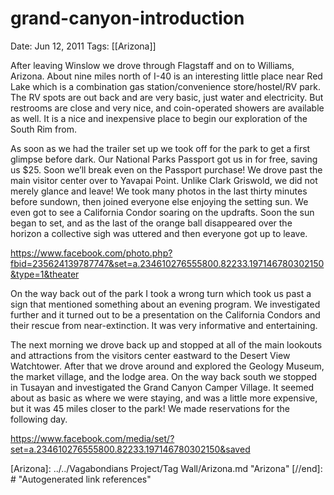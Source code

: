 # grand-canyon-introduction

Date: Jun 12, 2011
Tags: [[Arizona]]

After leaving Winslow we drove through Flagstaff and on to Williams, Arizona. About nine miles north of I-40 is an interesting little place near Red Lake which is a combination gas station/convenience store/hostel/RV park. The RV spots are out back and are very basic, just water and electricity. But restrooms are close and very nice, and coin-operated showers are available as well. It is a nice and inexpensive place to begin our exploration of the South Rim from.

As soon as we had the trailer set up we took off for the park to get a first glimpse before dark. Our National Parks Passport got us in for free, saving us $25. Soon we’ll break even on the Passport purchase! We drove past the main visitor center over to Yavapai Point. Unlike Clark Griswold, we did not merely glance and leave! We took many photos in the last thirty minutes before sundown, then joined everyone else enjoying the setting sun. We even got to see a California Condor soaring on the updrafts. Soon the sun began to set, and as the last of the orange ball disappeared over the horizon a collective sigh was uttered and then everyone got up to leave.

https://www.facebook.com/photo.php?fbid=235624139787747&set=a.234610276555800.82233.197146780302150&type=1&theater

On the way back out of the park I took a wrong turn which took us past a sign that mentioned something about an evening program. We investigated further and it turned out to be a presentation on the California Condors and their rescue from near-extinction. It was very informative and entertaining.

The next morning we drove back up and stopped at all of the main lookouts and attractions from the visitors center eastward to the Desert View Watchtower. After that we drove around and explored the Geology Museum, the market village, and the lodge area. On the way back south we stopped in Tusayan and investigated the Grand Canyon Camper Village. It seemed about as basic as where we were staying, and was a little more expensive, but it was 45 miles closer to the park! We made reservations for the following day.

https://www.facebook.com/media/set/?set=a.234610276555800.82233.197146780302150&saved

[//begin]: # "Autogenerated link references for markdown compatibility"
[Arizona]: ../../Vagabondians Project/Tag Wall/Arizona.md "Arizona"
[//end]: # "Autogenerated link references"